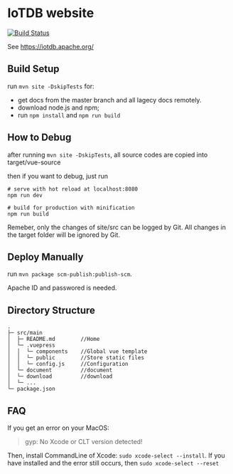 <!--

    Licensed to the Apache Software Foundation (ASF) under one
    or more contributor license agreements.  See the NOTICE file
    distributed with this work for additional information
    regarding copyright ownership.  The ASF licenses this file
    to you under the Apache License, Version 2.0 (the
    "License"); you may not use this file except in compliance
    with the License.  You may obtain a copy of the License at

        http://www.apache.org/licenses/LICENSE-2.0

    Unless required by applicable law or agreed to in writing,
    software distributed under the License is distributed on an
    "AS IS" BASIS, WITHOUT WARRANTIES OR CONDITIONS OF ANY
    KIND, either express or implied.  See the License for the
    specific language governing permissions and limitations
    under the License.

-->

# IoTDB website

[![Build Status](https://builds.apache.org/view/I/view/IoTDB/job/IoTDB%20Website/badge/icon)](https://builds.apache.org/view/I/view/IoTDB/job/IoTDB%20Website/)

See https://iotdb.apache.org/

## Build Setup

run `mvn site -DskipTests` for:

- get docs from the master branch and all lagecy docs remotely.
- download node.js and npm;
- run `npm install` and `npm run build`


## How to Debug

after running `mvn site -DskipTests`, all source codes are copied into target/vue-source

then if you want to debug, just run 
```
# serve with hot reload at localhost:8080
npm run dev

# build for production with minification
npm run build
```

Remeber, only the changes of site/src can be logged by Git. 
All changes in the target folder will be ignored by Git.

## Deploy Manually

run `mvn package scm-publish:publish-scm`.
 
Apache ID and passwored is needed.

## Directory Structure

```
.
├─ src/main
│  ├─ README.md	       //Home
│  └─ .vuepress
│  │  └─ components    //Global vue template
│  │  └─ public        //Store static files
│  │  └─ config.js	   //Configuration
│  └─ document         //document 
│  └─ download         //download
│  └─ ...              
└─ package.json
```

## FAQ
If you get an error on your MacOS:

> gyp: No Xcode or CLT version detected! 

Then, install CommandLine of Xcode: `sudo xcode-select --install`.
If you have installed and the error still occurs, then `sudo xcode-select --reset`

